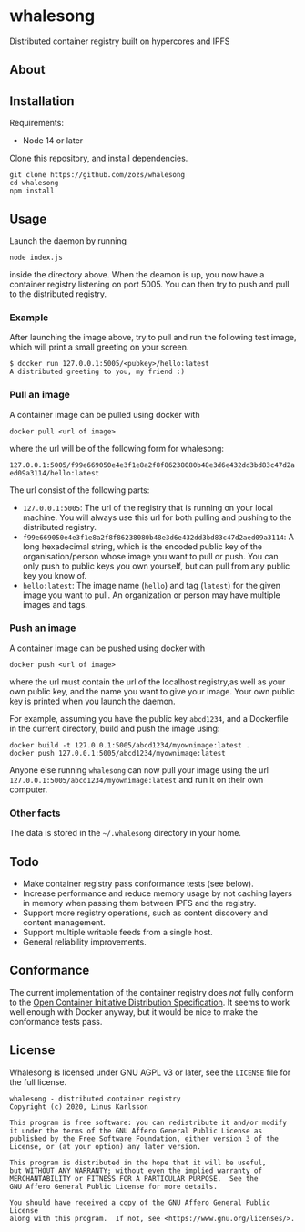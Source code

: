 # whalesong

Distributed container registry built on hypercores and IPFS

## About

## Installation

Requirements:

* Node 14 or later

Clone this repository, and install dependencies.

```
git clone https://github.com/zozs/whalesong
cd whalesong
npm install
```

## Usage

Launch the daemon by running

`node index.js`

inside the directory above. When the deamon is up, you now have a container registry listening on port 5005. You can then try to push and pull to the distributed registry.

### Example

After launching the image above, try to pull and run the following test image, which will print a small greeting on your screen.

```
$ docker run 127.0.0.1:5005/<pubkey>/hello:latest
A distributed greeting to you, my friend :)
```

### Pull an image

A container image can be pulled using docker with

`docker pull <url of image>`

where the url will be of the following form for whalesong:

`127.0.0.1:5005/f99e669050e4e3f1e8a2f8f86238080b48e3d6e432dd3bd83c47d2aed09a3114/hello:latest`

The url consist of the following parts:

* `127.0.0.1:5005`: The url of the registry that is running on your local machine. You will always use this url for both pulling and pushing to the distributed registry.
* `f99e669050e4e3f1e8a2f8f86238080b48e3d6e432dd3bd83c47d2aed09a3114`: A long hexadecimal string, which is the encoded public key of the organisation/person whose image you want to pull or push. You can only push to public keys you own yourself, but can pull from any public key you know of.
* `hello:latest`: The image name (`hello`) and tag (`latest`) for the given image you want to pull. An organization or person may have multiple images and tags.

### Push an image

A container image can be pushed using docker with

`docker push <url of image>`

where the url must contain the url of the localhost registry,as well as your own public key, and the name you want to give your image. Your own public key is printed when you launch the daemon.

For example, assuming you have the public key `abcd1234`, and a Dockerfile in the current directory, build and push the image using:

```
docker build -t 127.0.0.1:5005/abcd1234/myownimage:latest .
docker push 127.0.0.1:5005/abcd1234/myownimage:latest
```

Anyone else running `whalesong` can now pull your image using the url `127.0.0.1:5005/abcd1234/myownimage:latest` and run it on their own computer.

### Other facts

The data is stored in the `~/.whalesong` directory in your home.

## Todo

* Make container registry pass conformance tests (see below).
* Increase performance and reduce memory usage by not caching layers in memory when passing them between IPFS and the registry.
* Support more registry operations, such as content discovery and content management.
* Support multiple writable feeds from a single host.
* General reliability improvements.

## Conformance

The current implementation of the container registry does _not_ fully conform to the [Open Container Initiative Distribution Specification](https://github.com/opencontainers/distribution-spec/blob/master/spec.md). It seems to work well enough with Docker anyway, but it would be nice to make the conformance tests pass.

## License

Whalesong is licensed under GNU AGPL v3 or later, see the `LICENSE` file for the full license.

```
whalesong - distributed container registry
Copyright (c) 2020, Linus Karlsson

This program is free software: you can redistribute it and/or modify
it under the terms of the GNU Affero General Public License as
published by the Free Software Foundation, either version 3 of the
License, or (at your option) any later version.

This program is distributed in the hope that it will be useful,
but WITHOUT ANY WARRANTY; without even the implied warranty of
MERCHANTABILITY or FITNESS FOR A PARTICULAR PURPOSE.  See the
GNU Affero General Public License for more details.

You should have received a copy of the GNU Affero General Public License
along with this program.  If not, see <https://www.gnu.org/licenses/>.
```
